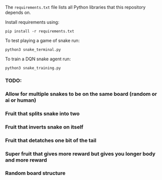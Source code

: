 The `requirements.txt` file lists all Python libraries that this repository depends on.

Install requirements using:
```
pip install -r requirements.txt
```

To test playing a game of snake run:
```
python3 snake_terminal.py
```

To train a DQN snake agent run:
```
python3 snake_training.py
```

### TODO:
###     Allow for multiple snakes to be on the same board (random or ai or human)
###     Fruit that splits snake into two
###     Fruit that inverts snake on itself
###     Fruit that detatches one bit of the tail
###     Super fruit that gives more reward but gives you longer body and more reward
###     Random board structure
